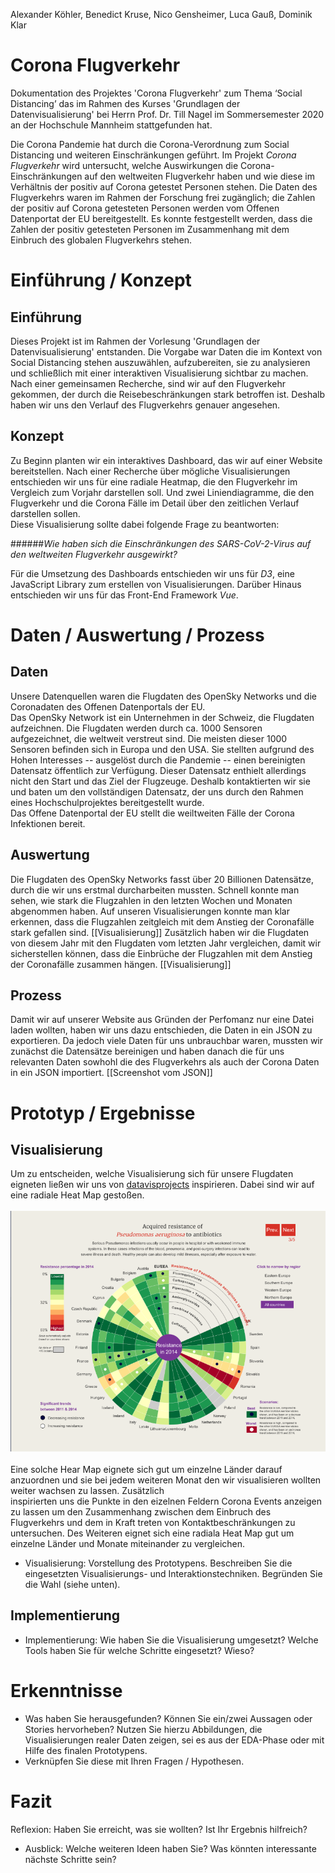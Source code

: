 Alexander Köhler, Benedict Kruse, Nico Gensheimer, Luca Gauß, Dominik Klar
# Corona Flugverkehr
Dokumentation des Projektes 'Corona Flugverkehr' zum Thema ‘Social Distancing’ das im Rahmen
des Kurses 'Grundlagen der Datenvisualisierung' bei Herrn Prof. Dr. Till Nagel im 
Sommersemester 2020 an der Hochschule Mannheim stattgefunden hat.

Die Corona Pandemie hat durch die Corona-Verordnung zum Social Distancing und weiteren Einschränkungen geführt.
Im Projekt *Corona Flugverkehr* wird untersucht, welche Auswirkungen die Corona-Einschränkungen auf den weltweiten
Flugverkehr haben und wie diese im Verhältnis der positiv auf Corona getestet Personen stehen.
Die Daten des Flugverkehrs waren im Rahmen der Forschung frei zugänglich; die Zahlen der positiv auf Corona
getesteten Personen werden vom Offenen Datenportat der EU bereitgestellt. Es konnte festgestellt
werden, dass die Zahlen der positiv getesteten Personen im Zusammenhang mit dem Einbruch des globalen Flugverkehrs stehen.

# Einführung / Konzept
## Einführung
Dieses Projekt ist im Rahmen der Vorlesung 'Grundlagen der Datenvisualisierung' entstanden. Die Vorgabe war Daten 
die im Kontext von Social Distancing stehen auszuwählen, aufzubereiten, sie zu analysieren und schließlich mit einer 
interaktiven Visualisierung sichtbar zu machen.
Nach einer gemeinsamen Recherche, sind wir auf den Flugverkehr gekommen, der durch die Reisebeschränkungen stark
betroffen ist. Deshalb haben wir uns den Verlauf des Flugverkehrs genauer angesehen.

## Konzept
Zu Beginn planten wir ein interaktives Dashboard, das wir auf einer Website bereitstellen. Nach einer Recherche über
mögliche Visualisierungen entschieden wir uns für eine radiale Heatmap, die den Flugverkehr im Vergleich zum Vorjahr
darstellen soll. Und zwei Liniendiagramme, die den Flugverkehr und die Corona Fälle im Detail über den zeitlichen Verlauf
darstellen sollen. \
Diese Visualisierung sollte dabei folgende Frage zu beantworten:

######*Wie haben sich die Einschränkungen des SARS-CoV-2-Virus auf den weltweiten Flugverkehr ausgewirkt?*

Für die Umsetzung des Dashboards entschieden wir uns für *D3*, eine JavaScript Library zum erstellen von Visualisierungen. Darüber 
Hinaus entschieden wir uns für das Front-End Framework *Vue*.

# Daten / Auswertung / Prozess

## Daten
Unsere Datenquellen waren die Flugdaten des OpenSky Networks und die Coronadaten des Offenen Datenportals der EU. \
Das OpenSky Network ist ein Unternehmen in der Schweiz, die Flugdaten aufzeichnen. Die Flugdaten werden durch ca. 1000 Sensoren aufgezeichnet, die weltweit verstreut sind. Die meisten dieser 1000 Sensoren befinden sich in Europa und den USA.
Sie stellten aufgrund des Hohen Interesses -- ausgelöst durch die Pandemie -- einen bereinigten Datensatz öffentlich zur Verfügung. Dieser Datensatz enthielt allerdings nicht den Start und das Ziel der Flugzeuge.
Deshalb kontaktierten wir sie und baten um den vollständigen Datensatz, der uns durch den Rahmen eines Hochschulprojektes bereitgestellt wurde. \
Das Offene Datenportal der EU stellt die weiltweiten Fälle der Corona Infektionen bereit. 


## Auswertung
Die Flugdaten des OpenSky Networks fasst über 20 Billionen Datensätze, durch die wir uns erstmal durcharbeiten mussten. Schnell konnte man sehen, wie stark die 
Flugzahlen in den letzten Wochen und Monaten abgenommen haben. Auf unseren Visualisierungen konnte man klar erkennen, dass die Flugzahlen zeitgleich mit dem Anstieg 
der Coronafälle stark gefallen sind. [[Visualisierung]] Zusätzlich haben wir die Flugdaten von diesem Jahr mit den Flugdaten vom letzten Jahr vergleichen, damit wir 
sicherstellen können, dass die Einbrüche der Flugzahlen mit dem Anstieg der Coronafälle zusammen hängen. [[Visualisierung]]

## Prozess
Damit wir auf unserer Website aus Gründen der Perfomanz nur eine Datei laden wollten, haben wir uns dazu entschieden, die Daten in ein JSON zu exportieren. 
Da jedoch viele Daten für uns unbrauchbar waren, mussten wir zunächst die Datensätze bereinigen und haben 
danach die für uns relevanten Daten sowhohl die des Flugverkehrs als auch der Corona Daten in ein JSON importiert. [[Screenshot vom JSON]]

# Prototyp / Ergebnisse
## Visualisierung
Um zu entscheiden, welche Visualisierung sich für unsere Flugdaten eigneten ließen wir uns von <a href="https://datavizproject.com/">datavisprojects</a> inspirieren. Dabei
sind wir auf eine radiale Heat Map gestoßen. \
\
![Alt Text](./img/radialheatMapDatavisprojects.png) \
\
Eine solche Hear Map eignete sich gut um einzelne Länder darauf anzuordnen und sie bei jedem weiteren Monat den wir visualisieren wollten weiter wachsen zu lassen. Zusätzlich \
inspirierten uns die Punkte in den eizelnen Feldern Corona Events anzeigen zu lassen um den Zusammenhang zwischen dem Einbruch des Flugverkehrs und dem in Kraft treten von 
Kontaktbeschränkungen zu untersuchen. Des Weiteren eignet sich eine radiala Heat Map gut um einzelne Länder und Monate miteinander zu vergleichen.
- Visualisierung: Vorstellung des Prototypens. Beschreiben Sie die eingesetzten Visualisierungs- und Interaktionstechniken. Begründen Sie die Wahl (siehe unten).

## Implementierung
- Implementierung: Wie haben Sie die Visualisierung umgesetzt? Welche Tools haben Sie für welche Schritte eingesetzt? Wieso?

# Erkenntnisse

- Was haben Sie herausgefunden? Können Sie ein/zwei Aussagen oder Stories hervorheben? Nutzen Sie hierzu Abbildungen, die Visualisierungen realer Daten zeigen, sei es aus der EDA-Phase oder mit Hilfe des finalen Prototypens.
- Verknüpfen Sie diese mit Ihren Fragen / Hypothesen.

# Fazit
Reflexion: Haben Sie erreicht, was sie wollten? Ist Ihr Ergebnis hilfreich?
- Ausblick: Welche weiteren Ideen haben Sie? Was könnten interessante nächste Schritte sein?
